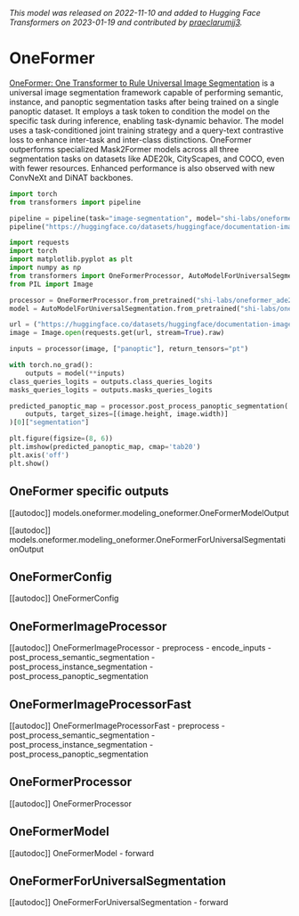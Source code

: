 <!--Copyright 2022 The HuggingFace Team. All rights reserved.

Licensed under the Apache License, Version 2.0 (the "License"); you may not use this file except in compliance with
the License. You may obtain a copy of the License at

http://www.apache.org/licenses/LICENSE-2.0

Unless required by applicable law or agreed to in writing, software distributed under the License is distributed on
an "AS IS" BASIS, WITHOUT WARRANTIES OR CONDITIONS OF ANY KIND, either express or implied. See the License for the
specific language governing permissions and limitations under the License.

⚠️ Note that this file is in Markdown but contain specific syntax for our doc-builder (similar to MDX) that may not be
rendered properly in your Markdown viewer.

-->
*This model was released on 2022-11-10 and added to Hugging Face Transformers on 2023-01-19 and contributed by [praeclarumjj3](https://huggingface.co/praeclarumjj3).*

# OneFormer

[OneFormer: One Transformer to Rule Universal Image Segmentation](https://huggingface.co/papers/2211.06220) is a universal image segmentation framework capable of performing semantic, instance, and panoptic segmentation tasks after being trained on a single panoptic dataset. It employs a task token to condition the model on the specific task during inference, enabling task-dynamic behavior. The model uses a task-conditioned joint training strategy and a query-text contrastive loss to enhance inter-task and inter-class distinctions. OneFormer outperforms specialized Mask2Former models across all three segmentation tasks on datasets like ADE20k, CityScapes, and COCO, even with fewer resources. Enhanced performance is also observed with new ConvNeXt and DiNAT backbones.

<hfoptions id="usage">
<hfoption id="Pipeline">

```py
import torch
from transformers import pipeline

pipeline = pipeline(task="image-segmentation", model="shi-labs/oneformer_ade20k_swin_tiny", dtype="auto")
pipeline("https://huggingface.co/datasets/huggingface/documentation-images/resolve/main/pipeline-cat-chonk.jpeg")
```

</hfoption>
<hfoption id="AutoModel">

```py
import requests
import torch
import matplotlib.pyplot as plt
import numpy as np
from transformers import OneFormerProcessor, AutoModelForUniversalSegmentation
from PIL import Image

processor = OneFormerProcessor.from_pretrained("shi-labs/oneformer_ade20k_swin_tiny")
model = AutoModelForUniversalSegmentation.from_pretrained("shi-labs/oneformer_ade20k_swin_tiny", dtype="auto")

url = ("https://huggingface.co/datasets/huggingface/documentation-images/resolve/main/pipeline-cat-chonk.jpeg")
image = Image.open(requests.get(url, stream=True).raw)

inputs = processor(image, ["panoptic"], return_tensors="pt")

with torch.no_grad():
    outputs = model(**inputs)
class_queries_logits = outputs.class_queries_logits
masks_queries_logits = outputs.masks_queries_logits

predicted_panoptic_map = processor.post_process_panoptic_segmentation(
    outputs, target_sizes=[(image.height, image.width)]
)[0]["segmentation"]

plt.figure(figsize=(8, 6))
plt.imshow(predicted_panoptic_map, cmap='tab20')
plt.axis('off')
plt.show()
```

</hfoption>
</hfoptions>

## OneFormer specific outputs

[[autodoc]] models.oneformer.modeling_oneformer.OneFormerModelOutput

[[autodoc]] models.oneformer.modeling_oneformer.OneFormerForUniversalSegmentationOutput

## OneFormerConfig

[[autodoc]] OneFormerConfig

## OneFormerImageProcessor

[[autodoc]] OneFormerImageProcessor
    - preprocess
    - encode_inputs
    - post_process_semantic_segmentation
    - post_process_instance_segmentation
    - post_process_panoptic_segmentation

## OneFormerImageProcessorFast

[[autodoc]] OneFormerImageProcessorFast
    - preprocess
    - post_process_semantic_segmentation
    - post_process_instance_segmentation
    - post_process_panoptic_segmentation

## OneFormerProcessor

[[autodoc]] OneFormerProcessor

## OneFormerModel

[[autodoc]] OneFormerModel
    - forward

## OneFormerForUniversalSegmentation

[[autodoc]] OneFormerForUniversalSegmentation
    - forward
    

